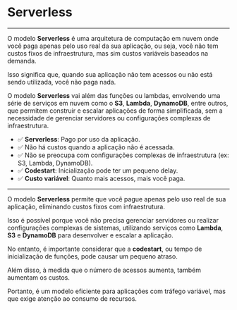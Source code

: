 # Serverless

---

O modelo **Serverless** é uma arquitetura de computação em nuvem onde você paga apenas pelo uso real da sua aplicação, ou seja, você não tem custos fixos de infraestrutura, mas sim custos variáveis baseados na demanda.

Isso significa que, quando sua aplicação não tem acessos ou não está sendo utilizada, você não paga nada.

O modelo **Serverless** vai além das funções ou lambdas, envolvendo uma série de serviços em nuvem como o **S3**, **Lambda**, **DynamoDB**, entre outros, que permitem construir e escalar aplicações de forma simplificada, sem a necessidade de gerenciar servidores ou configurações complexas de infraestrutura.

- ✅ **Serverless**: Pago por uso da aplicação.
- ✅ Não há custos quando a aplicação não é acessada.
- ✅ Não se preocupa com configurações complexas de infraestrutura (ex: S3, Lambda, DynamoDB).
- ✅ **Codestart**: Inicialização pode ter um pequeno delay.
- ✅ **Custo variável**: Quanto mais acessos, mais você paga.

---

O modelo **Serverless** permite que você pague apenas pelo uso real de sua aplicação, eliminando custos fixos com infraestrutura.

Isso é possível porque você não precisa gerenciar servidores ou realizar configurações complexas de sistemas, utilizando serviços como **Lambda**, **S3** e **DynamoDB** para desenvolver e escalar a aplicação.

No entanto, é importante considerar que a **codestart**, ou tempo de inicialização de funções, pode causar um pequeno atraso.

Além disso, à medida que o número de acessos aumenta, também aumentam os custos.

Portanto, é um modelo eficiente para aplicações com tráfego variável, mas que exige atenção ao consumo de recursos.
